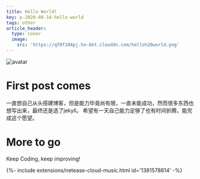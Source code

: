 ```yaml
---
title: Hello World!
key: p-2020-08-14-hello-world
tags: other
article_header:
  type: cover
  image:
    src: 'https://qf0f204pj.hn-bkt.clouddn.com/hello%20world.png'
---
```


![avatar](https://qf0f204pj.hn-bkt.clouddn.com/hello%20world.png)

# First post comes

一直想自己从头搭建博客，但是能力毕竟尚有限，一直未能成功，然而很多东西也想写出来，最终还是选了jekyll。
希望有一天自己能力足够了也有时间折腾，能完成这个愿望。

# More to go

Keep Coding, keep improving!

<div>{%- include extensions/netease-cloud-music.html id='1381578814' -%}</div>

<!--more-->
